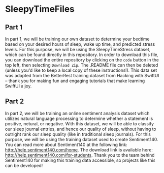 # SleepyTimeFiles

## Part 1

In part 1, we will be training our own dataset to determine your bedtime based on your desired hours of sleep, wake up time, and predicted stress levels. For this purpose, we will be using the SleepyTimeStress dataset, which can be found directly in this repository. In order to download this file, you can download the entire repository by clicking on the `code` button in the top left, then selecting `Download Zip`. The .README file can then be deleted (unless you'd like to keep a local copy of these instructions!). This data set was adapted from the BetterRest training dataset from Hacking with SwiftUI – thank you for making fun and engaging tutorials that make learning SwiftUI a joy.

## Part 2

In part 2, we will be training an online sentiment analysis dataset which utilizes natural language processing to determine whether a statement is positive, netural, or negative. With this dataset, we will be able to classify our sleep journal entries, and hence our quality of sleep, without having to outright rank our sleep quality (like in traditional sleep journals). For this purpose, we will be using the training dataset used to create Sentiment140. You can read more about Sentiment140 at the following link: http://help.sentiment140.com/home. The download link is available here: http://help.sentiment140.com/for-students. Thank you to the team behind Sentiment140 for making this training data accessible, so projects like this can be developed! 

